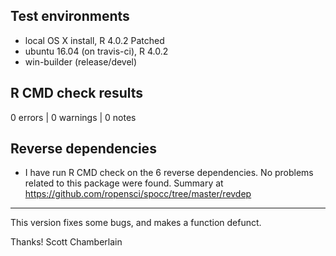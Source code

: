 ## Test environments

* local OS X install, R 4.0.2 Patched
* ubuntu 16.04 (on travis-ci), R 4.0.2
* win-builder (release/devel)

## R CMD check results

0 errors | 0 warnings | 0 notes

## Reverse dependencies

* I have run R CMD check on the 6 reverse dependencies. No problems related to this package were found. Summary at <https://github.com/ropensci/spocc/tree/master/revdep>

--------

This version fixes some bugs, and makes a function defunct.

Thanks!
Scott Chamberlain
